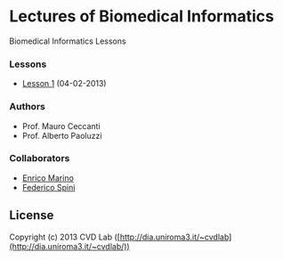 # Lectures of Biomedical Informatics

Biomedical Informatics Lessons

### Lessons

- [Lesson 1](https://github.com/cvdlab/bio-lessons/blob/master/lessons/lesson01/readme.md) (04-02-2013)

### Authors

- Prof. Mauro Ceccanti
- Prof. Alberto Paoluzzi

### Collaborators

- [Enrico Marino](http://enricomarino.com)
- [Federico Spini](http://federicospini.com)

## License

Copyright (c) 2013 CVD Lab ([http://dia.uniroma3.it/~cvdlab](http://dia.uniroma3.it/~cvdlab/))